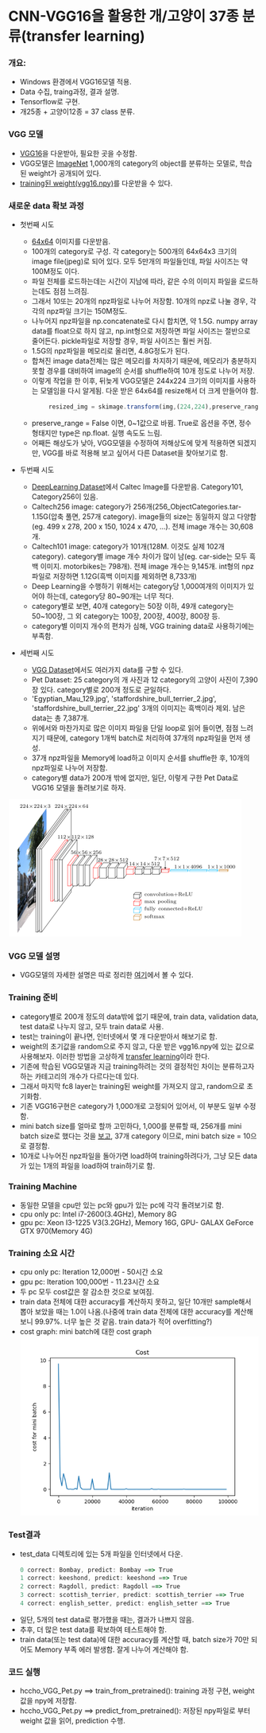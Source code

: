 # CNN-VGG16을 활용한 개/고양이 37종 분류(transfer learning)
### 개요:

 * Windows 환경에서 VGG16모델 적용.
 * Data 수집, traing과정, 결과 설명.
 * Tensorflow로 구현.
 * 개25종 + 고양이12종 = 37 class 분류.



### VGG 모델
 * [VGG16](https://github.com/machrisaa/tensorflow-vgg)을 다운받아, 필요한 곳을 수정함.
 * VGG모델은 [ImageNet](http://www.image-net.org/) 1,000개의 category의 object를 분류하는 모델로, 학습된 weight가 공개되어 있다.
 * [training된 weight(vgg16.npy)]( https://mega.nz/#!YU1FWJrA!O1ywiCS2IiOlUCtCpI6HTJOMrneN-Qdv3ywQP5poecM)를 다운받을 수 있다.


### 새로운 data 확보 과정
 * 첫번째 시도
	+ [64x64](https://github.com/MyHumbleSelf/cnn_assignments/tree/master/assignment3/cs231n/datasets) 이미지를 다운받음.
	+ 100개의 category로 구성. 각 category는 500개의 64x64x3 크기의 image file(jpeg)로 되어 있다. 
	모두 5만개의 파일들인데, 파일 사이즈는 약 100M정도 이다. 
	+ 파일 전체를 로드하는데는 시간이 지남에 따라, 같은 수의 이미지 파일을 로드하는데도 점점 느려짐.
	+ 그래서 10또는 20개의 npz파일로 나누어 저장함. 10개의 npz로 나눌 경우, 각각의 npz파일 크기는 150M정도.
	+ 나누어지 npz파일을 np.concatenate로 다시 합치면, 약 1.5G. numpy array data를 float으로 하지 않고, np.int형으로 저장하면 파일 사이즈는 절반으로 줄어든다. pickle파일로 저장할 경우, 파일 사이즈는 훨씬 커짐.
	+ 1.5G의 npz파일을 메모리로 올리면, 4.8G정도가 된다.
	+ 합쳐진 image data전체는 많은 메모리를 차지하기 때문에, 메모리가 충분하지 못할 경우를 대비하여 image의 순서를 shuffle하여 10개 정도로 나누어 저장.
	+ 이렇게 작업을 한 이후, 뒤늦게 VGG모델은 244x224 크기의 이미지를 사용하는 모델임을 다시 알게됨. 다운 받은 64x64를 resize해서 더 크게 만들어야 함.
	``` js
			resized_img = skimage.transform(img,(224,224),preserve_range = True) 
	```
	+ preserve_range = False 이면, 0~1값으로 바뀜. True로 옵션을 주면, 정수 형태지만 type은 np.float. 실행 속도도 느림.
	+ 어째든 해상도가 낮아, VGG모델을 수정하여 저해상도에 맞게 적용하면 되겠지만, VGG를 바로 적용해 보고 싶어서 다른 Dataset을 찾아보기로 함. 

 * 두번째 시도
	+ [DeepLearning Dataset](http://deeplearning.net/datasets/)에서 Caltec Image를 다운받음. Category101, Category256이 있음.
	+ Caltech256 image: category가 256개(256_ObjectCategories.tar-1.15G(압축 풀면, 257개 category). image들의 size는 동일하지 않고 다양함(eg. 499 x 278, 200 x 150, 1024 x 470, ...). 전체 image 개수는 30,608개.
	+ Caltech101 image: category가 101개(128M. 이것도 실제 102개 category). category별 image 개수 차이가 많이 남(eg. car-side는 모두 흑백 이미지. motorbikes는 798개). 전체 image 개수는 9,145개. int형의 npz 파일로 저장하면 1.12G(흑백 이미지를 제외하면 8,733개)
	+ Deep Learning을 수행하기 위해서는 category당 1,000여개의 이미지가 있어야 하는데, category당 80~90개는 너무 적다.
	+ category별로 보면, 40개 category는 50장 이하, 49개 category는 50~100장, 그 외 category는 100장, 200장, 400장, 800장 등. 
	+ category별 이미지 개수의 편차가 심해, VGG training data로 사용하기에는 부족함.
	
 * 세번째 시도
	+ [VGG Dataset](http://www.robots.ox.ac.uk/~vgg/data/)에서도 여러가지 data를 구할 수 있다.
	+ Pet Dataset: 25 category의 개 사진과 12 category의 고양이 사진이 7,390장 있다. category별로 200개 정도로 균일하다. 
	+ 'Egyptian_Mau_129.jpg', 'staffordshire_bull_terrier_2.jpg', 'staffordshire_bull_terrier_22.jpg' 3개의 이미지는 흑백이라 제외. 남은 data는 총 7,387개.
	+ 위에서와 마찬가지로 많은 이미지 파일을 단일 loop로 읽어 들이면, 점점 느려지기 때문에, category 1개씩 batch로 처리하여 37개의 npz파일을 먼저 생성.
	+ 37개 npz파일을 Memory에 load하고 이미지 순서를 shuffle한 후, 10개의 npz파일로 나누어 저장함. 
	+ category별 data가 200개 밖에 없지만, 일단, 이렇게 구한 Pet Data로 VGG16 모델을 돌려보기로 하자.

![VGG](./vgg16.png)	
### VGG 모델 설명
 * VGG모델의 자세한 설명은 따로 정리한 [여기](https://drive.google.com/open?id=1jhQejNuZLCRvWQrWhwxaR1qO1CTp-gcn)에서 볼 수 있다.


### Training 준비
 * category별로 200개 정도의 data밖에 없기 때문에, train data, validation data, test data로 나누지 않고, 모두 train data로 사용.
 * test는 training이 끝나면, 인터넷에서 몇 개 다운받아서 해보기로 함.
 * weight의 초기값을 random으로 주지 않고, 다운 받은 vgg16.npy에 있는 값으로 사용해보자. 이러한 방법을 고상하게 [transfer learning](http://cs231n.github.io/transfer-learning/)이라 한다.
 * 기존에 학습된 VGG모델과 지금 training하려는 것의 결정적인 차이는 분류하고자 하는 카테고리의 개수가 다르다는데 있다.
 * 그래서 마지막 fc8 layer는 training된 weight를 가져오지 않고, random으로 초기화함.
 * 기존 VGG16구현은 category가 1,000개로 고정되어 있어서, 이 부분도 일부 수정함.
 * mini batch size를 얼마로 할까 고민하다, 1,000를 분류할 때, 256개를 mini batch size로 했다는 것을 [보고](http://cs231n.github.io/optimization-1/), 37개 category 이므로, 
 mini batch size = 10으로 결정함.
 * 10개로 나누어진 npz파일을 돌아가면 load하여 training하려다가, 그냥 모든 data가 있는 1개의 파일을 load하여 train하기로 함.

### Training Machine
 * 동일한 모델을 cpu만 있는 pc와 gpu가 있는 pc에 각각 돌려보기로 함.
 * cpu only pc: Intel i7-2600(3.4GHz), Memory 8G
 * gpu pc: Xeon I3-1225 V3(3.2GHz), Memory 16G, GPU- GALAX GeForce GTX 970(Memory 4G)


### Training 소요 시간
 * cpu only pc: Iteration 12,000번 - 50시간 소요
 * gpu pc: Iteration 100,000번 - 11.23시간 소요
 * 두 pc 모두 cost값은 잘 감소한 것으로 보여짐.
 * train data 전체에 대한 accuracy를 계산하지 못하고, 일단 10개만 sample해서 뽑아 보았을 때는 1.0이 나옴.(나중에 train data 전체에 대한 accuracy를 계산해 보니 99.97%. 너무 높은 것 같음. train data가 적어 overfitting?)
 * cost graph: mini batch에 대한 cost graph
![Cost](./cost.png)	
 

### Test결과
 * test_data 디렉토리에 있는 5개 파일을 인터넷에서 다운.
	``` js
	0 correct: Bombay, predict: Bombay ==> True
	1 correct: keeshond, predict: keeshond ==> True
	2 correct: Ragdoll, predict: Ragdoll ==> True
	3 correct: scottish_terrier, predict: scottish_terrier ==> True
	4 correct: english_setter, predict: english_setter ==> True	
	```
 * 일단, 5개의 test data로 평가했을 때는, 결과가 나쁘지 않음.
 * 추후, 더 많은 test data를 확보하여 테스트해야 함.
 * train data(또는 test data)에 대한 accuracy를 계산할 때, batch size가 70만 되어도 Memory 부족 에러 발생함. 잘게 나누어 계산해야 함.
 
### 코드 실행
 * hccho_VGG_Pet.py ==> train_from_pretrained(): training 과정 구현, weight 값을 npy에 저장함.
 * hccho_VGG_Pet.py ==> predict_from_pretrained(): 저장된 npy파일로 부터 weight 값을 읽어, prediction 수행.
 
 
 
